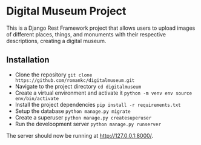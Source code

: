 # Digital Museum Project
This is a Django Rest Framework project that allows users to upload images of different places, things, and monuments with their respective descriptions, creating a digital museum.

## Installation
* Clone the repository ```git clone https://github.com/romankc/digitalmuseum.git```
* Navigate to the project directory ```cd digitalmuseum```
* Create a virtual environment and activate it ```python -m venv env
source env/bin/activate```
* Install the project dependencies ``` pip install -r requirements.txt ```
* Setup the database ```python manage.py migrate```
* Create a superuser ```python manage.py createsuperuser```
* Run the develoopment server ```python manage.py runserver```

The server should now be running at http://127.0.0.1:8000/.






